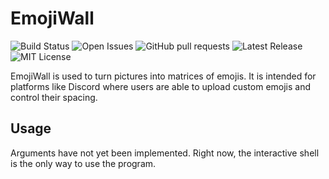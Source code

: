 # EmojiWall
![Build Status](https://img.shields.io/travis/com/PotatoCurry/EmojiWall.svg)
![Open Issues](https://img.shields.io/github/issues/PotatoCurry/EmojiWall.svg)
![GitHub pull requests](https://img.shields.io/github/issues-pr/PotatoCurry/EmojiWall.svg)
![Latest Release](https://img.shields.io/github/release/PotatoCurry/EmojiWall.svg)
![MIT License](https://img.shields.io/github/license/mashape/apistatus.svg)

EmojiWall is used to turn pictures into matrices of emojis.
It is intended for platforms like Discord where users are able to upload custom emojis and control their spacing.

## Usage
Arguments have not yet been implemented. Right now, the interactive shell is the only way to use the program.
